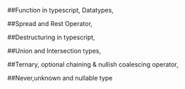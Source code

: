 ##Function in typescript, Datatypes,

##Spread and Rest Operator, 

##Destructuring in typescript,

##Union and Intersection types,

##Ternary,  optional chaining & nullish coalescing operator, 

##Never,unknown and nullable type
